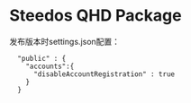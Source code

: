 # Steedos QHD Package 

发布版本时settings.json配置：
```
  "public" : {
    "accounts":{
      "disableAccountRegistration" : true
    }
  }
  ```